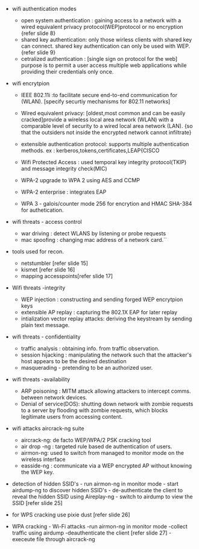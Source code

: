 - wifi authentication modes
    - open system authentication : gaining access to a network with a wired equivalent privacy protocol(WEP)protocol or no encryption
    {refer slide 8}
    - shared key authentication: only those wirless clients with shared key can connect. shared key authentication can only be used with WEP.
    {refer slide 9}
    - cetralized authentication : [single sign on protocol for the web] purpose is to permit a user access multiple web applications while providing their credentials only once.

- wifi encrytpion 
    - IEEE 802.11i :to facilitate secure end-to-end communication for (WLAN). [specify securtiy mechanisms for 802.11 networks]
    
    - Wired equivalent privacy: [oldest,most common and can be easily cracked]provide a wireless local area network (WLAN) with a comparable level of security to a wired local area network (LAN). {so that the outsiders not inside the encrypted network cannot infiltrate}
    
    - extensible authentication protocol: supports  multiple authentication methods.
             ex : kerberos,tokens,certificates,LEAP{CISCO

    - Wifi Protected Access : used temporal key integrity protocol(TKIP) and message integrity check(MIC)

    - WPA-2 upgrade to WPA 2 using AES and CCMP
	   
    - WPA-2 enterprise : integrates EAP
    - WPA 3 - galois/counter mode 256 for encrytion and HMAC SHA-384 for authetication.

- wifi threats - access control 
    - war driving : detect WLANS by listening or probe requests
    - mac spoofing : changing mac address of a network card.``


- tools used for recon. 
    - netstumbler [refer slide 15]
    - kismet [refer slide 16]
    - mapping accesspoints[refer slide 17]

- Wifi threats -integrity
    - WEP injection : constructing and sending forged WEP encrytpion keys
    - extensible AP replay : capturing the 802.1X EAP for later replay
    - intialization vector replay attacks: deriving the keystream by sending plain text message.

- wifi threats - confidentiality
    - traffic analysis : obtaining info. from traffic observation.
    - session hijacking : manipulating the network such that the attacker's host appears to be the desired destination
    - masquerading - pretending to be an authorized user.

- wifi threats -availability 
    - ARP poisoning : MITM attack allowing attackers to intercept comms. between network devices.
    - Denial of service(DOS): shutting down network with zombie requests to a server by flooding with zombie requests, which blocks legitimate users from accessing content.

- wifi attacks aircrack-ng suite
    - aircrack-ng: de facto WEP/WPA/2 PSK cracking tool
    - air drop -ng : targeted rule based de authentication of users.
    - airmon-ng: used to switch from managed to monitor mode on the wireless interface
    - easside-ng : communicate via a WEP encrypted AP without knowing the WEP key.

- detection of hidden SSID's 
        - run airmon-ng in monitor mode
        - start airdump-ng to discover hidden SSID's
        - de-authenticate the client to reveal the hidden SSID using Aireplay-ng
        - switch to airdump to view the SSID
        [refer slide 25]

- for WPS cracking use pixie dust [refer slide 26]

- WPA cracking - Wi-Fi attacks 
        -run airmon-ng in monitor mode
        -collect traffic using airdump
        -deauthenticate the client
        [refer slide 27]
        -execeute file through aircrack-ng


